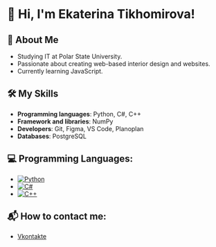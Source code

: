 # 👋 Hi, I'm Ekaterina Tikhomirova! 

## 🌟 About Me
- Studying IT at Polar State University.
- Passionate about creating web-based interior design and websites.
- Currently learning JavaScript.

## 🛠️ My Skills
- **Programming languages**: Python, C#, C++
- **Framework and libraries**: NumPy
- **Developers**: Git, Figma, VS Code, Planoplan
- **Databases**: PostgreSQL

## 💻 Programming Languages: 
  - [![Python](https://img.shields.io/badge/Python-3.8-blue)](https://www.python.org/)
  - [![C#](https://img.shields.io/badge/C%23-9.0-purple)](https://docs.microsoft.com/en-us/dotnet/csharp/)
  - [![C++](https://img.shields.io/badge/C++-17-blue)](https://isocpp.org/)

## 📬 How to contact me:
- [Vkontakte](https://vk.com/teoxxid)
